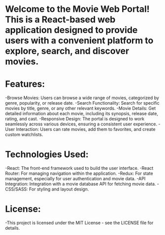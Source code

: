 # Welcome to the Movie Web Portal! This is a React-based web application designed to provide users with a convenient platform to explore, search, and discover movies.

# Features:
-Browse Movies: Users can browse a wide range of movies, categorized by genre, popularity, or release date.
-Search Functionality: Search for specific movies by title, genre, or any other relevant keywords.
-Movie Details: Get detailed information about each movie, including its synopsis, release date, rating, and cast.
-Responsive Design: The portal is designed to work seamlessly across various devices, ensuring a consistent user experience.
-User Interaction: Users can rate movies, add them to favorites, and create custom watchlists.

# Technologies Used:
-React: The front-end framework used to build the user interface.
-React Router: For managing navigation within the application.
-Redux: For state management, especially for user authentication and movie data.
-API Integration: Integration with a movie database API for fetching movie data.
-CSS/SASS: For styling and layout design.

# License:
-This project is licensed under the MIT License - see the LICENSE file for details.
